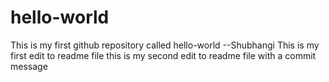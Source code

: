 # hello-world
This is my first github repository called hello-world
--Shubhangi
This is my first edit to readme file
this is my second edit to readme file with a commit message
